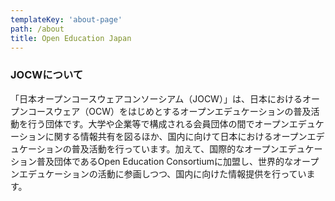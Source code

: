 ```yaml
---
templateKey: 'about-page'
path: /about
title: Open Education Japan
---
```

### JOCWについて
「日本オープンコースウェアコンソーシアム（JOCW）」は、日本におけるオープンコースウェア（OCW）をはじめとするオープンエデュケーションの普及活動を行う団体です。大学や企業等で構成される会員団体の間でオープンエデュケーションに関する情報共有を図るほか、国内に向けて日本におけるオープンエデュケーションの普及活動を行っています。加えて、国際的なオープンエデュケーション普及団体であるOpen Education Consortiumに加盟し、世界的なオープンエデュケーションの活動に参画しつつ、国内に向けた情報提供を行っています。
